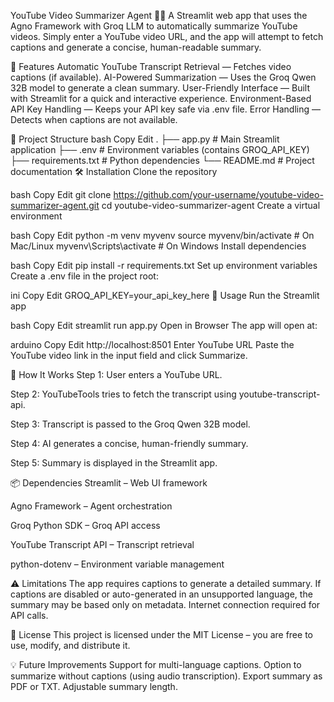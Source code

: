 YouTube Video Summarizer Agent 🎥📝
A Streamlit web app that uses the Agno Framework with Groq LLM to automatically summarize YouTube videos.
Simply enter a YouTube video URL, and the app will attempt to fetch captions and generate a concise, human-readable summary.

🚀 Features
Automatic YouTube Transcript Retrieval — Fetches video captions (if available).
AI-Powered Summarization — Uses the Groq Qwen 32B model to generate a clean summary.
User-Friendly Interface — Built with Streamlit for a quick and interactive experience.
Environment-Based API Key Handling — Keeps your API key safe via .env file.
Error Handling — Detects when captions are not available.

📂 Project Structure
bash
Copy
Edit
.
├── app.py              # Main Streamlit application
├── .env                # Environment variables (contains GROQ_API_KEY)
├── requirements.txt    # Python dependencies
└── README.md           # Project documentation
🛠️ Installation
Clone the repository

bash
Copy
Edit
git clone https://github.com/your-username/youtube-video-summarizer-agent.git
cd youtube-video-summarizer-agent
Create a virtual environment

bash
Copy
Edit
python -m venv myvenv
source myvenv/bin/activate     # On Mac/Linux
myvenv\Scripts\activate        # On Windows
Install dependencies

bash
Copy
Edit
pip install -r requirements.txt
Set up environment variables
Create a .env file in the project root:

ini
Copy
Edit
GROQ_API_KEY=your_api_key_here
📜 Usage
Run the Streamlit app

bash
Copy
Edit
streamlit run app.py
Open in Browser
The app will open at:

arduino
Copy
Edit
http://localhost:8501
Enter YouTube URL
Paste the YouTube video link in the input field and click Summarize.

🧠 How It Works
Step 1: User enters a YouTube URL.

Step 2: YouTubeTools tries to fetch the transcript using youtube-transcript-api.

Step 3: Transcript is passed to the Groq Qwen 32B model.

Step 4: AI generates a concise, human-friendly summary.

Step 5: Summary is displayed in the Streamlit app.

📦 Dependencies
Streamlit – Web UI framework

Agno Framework – Agent orchestration

Groq Python SDK – Groq API access

YouTube Transcript API – Transcript retrieval

python-dotenv – Environment variable management

⚠️ Limitations
The app requires captions to generate a detailed summary.
If captions are disabled or auto-generated in an unsupported language, the summary may be based only on metadata.
Internet connection required for API calls.

📄 License
This project is licensed under the MIT License – you are free to use, modify, and distribute it.

💡 Future Improvements
Support for multi-language captions.
Option to summarize without captions (using audio transcription).
Export summary as PDF or TXT.
Adjustable summary length.